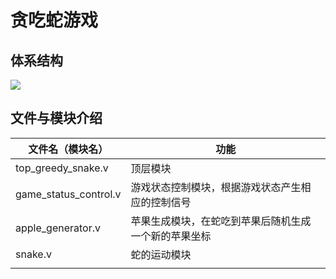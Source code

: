 # 贪吃蛇游戏

## 体系结构

![](https://picture-1256315926.cos.ap-shanghai.myqcloud.com/img/20190507233946.png)



## 文件与模块介绍

| 文件名（模块名）      | 功能                                                 |
| --------------------- | ---------------------------------------------------- |
| top_greedy_snake.v    | 顶层模块                                             |
| game_status_control.v | 游戏状态控制模块，根据游戏状态产生相应的控制信号     |
| apple_generator.v     | 苹果生成模块，在蛇吃到苹果后随机生成一个新的苹果坐标 |
| snake.v               | 蛇的运动模块                                         |
|                       |                                                      |

